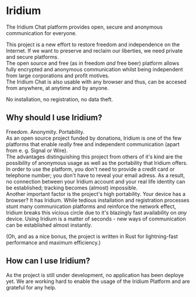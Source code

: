 # Iridium
The Iridium Chat platform provides open, secure and anonymous communication for everyone.  

This project is a new effort to restore freedom and independence on the Internet. If we want to preserve and reclaim our liberties, we need private and secure platforms.  
The open source and free (as in freedom _and_ free beer) platform allows fully encrypted and anonymous communication whilst being independent from large corporations and profit motives.  
The Iridium Chat is also usable with any browser and thus, can be accesed from anywhere, at anytime and by anyone.  

No installation, no registration, no data theft.  

## Why should I use Iridium?
Freedom. Anonymity. Portability.  
As an open source project funded by donations, Iridium is one of the few platforms that enable _really_ free and independent communication (apart from e. g. Signal or Wire).  
The advantages distinguishing this project from others of it's kind are the possibility of anonymous usage as well as the portability that Iridium offers.  
In order to use the platform, you don't need to provide a credit card or telephone number; you don't have to reveal your email adress. As a result, no connection between your Iridium account and your real life identity can be established; tracking becomes (almost) impossible.  
Another important factor is the project's high portability. Your device has a browser? It has Iridium. While tedious installation and registration processes stunt many communication platforms and reinforce the network effect, Iridium breaks this vicious circle due to it's blazingly fast availability on _any_ device. Using Iridium is a matter of seconds - new ways of communication can be established almost instantly.

(Oh, and as a nice bonus, the project is written in Rust for lightning-fast performance and maximum efficiency.)

## How can I use Iridium?
As the project is still under development, no application has been deploye yet. We are working hard to enable the usage of the Iridium Platform and are grateful for any help.
